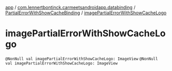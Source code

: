 [app](../../index.md) / [com.lennertbontinck.carmeetsandroidapp.databinding](../index.md) / [PartialErrorWithShowCacheBinding](index.md) / [imagePartialErrorWithShowCacheLogo](./image-partial-error-with-show-cache-logo.md)

# imagePartialErrorWithShowCacheLogo

`@NonNull val imagePartialErrorWithShowCacheLogo: ImageView`
`@NonNull val imagePartialErrorWithShowCacheLogo: ImageView`